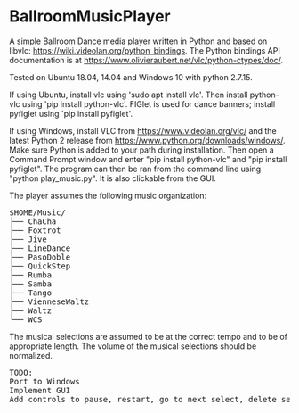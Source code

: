 # BallroomMusicPlayer

A simple Ballroom Dance media player written in Python and based on
libvlc: https://wiki.videolan.org/python_bindings.  The Python
bindings API documentation is at
https://www.olivieraubert.net/vlc/python-ctypes/doc/.

Tested on Ubuntu 18.04, 14.04 and Windows 10 with python 2.7.15.

If using Ubuntu, install vlc using 'sudo apt install vlc'.  Then
install python-vlc using 'pip install python-vlc'.  FIGlet is used for
dance banners; install pyfiglet using `pip install pyfiglet'.

If using Windows, install VLC from https://www.videolan.org/vlc/ and
the latest Python 2 release from
https://www.python.org/downloads/windows/.  Make sure Python is added
to your path during installation.  Then open a Command Prompt window
and enter "pip install python-vlc" and "pip install pyfiglet".  The
program can then be ran from the command line using "python
play_music.py".  It is also clickable from the GUI.

The player assumes the following music organization:
<pre>
$HOME/Music/
├── ChaCha
├── Foxtrot
├── Jive
├── LineDance
├── PasoDoble
├── QuickStep
├── Rumba
├── Samba
├── Tango
├── VienneseWaltz
├── Waltz
└── WCS
</pre>

The musical selections are assumed to be at the correct tempo and to
be of appropriate length.  The volume of the musical selections should
be normalized.

<pre>
TODO:
Port to Windows
Implement GUI
Add controls to pause, restart, go to next select, delete selection, quit, etc.
</pre>
